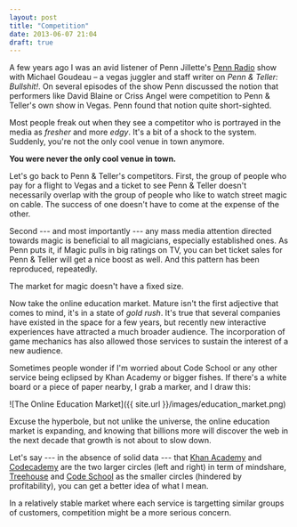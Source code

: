 ```yaml
---
layout: post
title: "Competition"
date: 2013-06-07 21:04
draft: true
---
```


A few years ago I was an avid listener of Penn Jillette's [Penn Radio](http://en.wikipedia.org/wiki/Penn_Radio) show with Michael Goudeau – a vegas juggler and staff writer on _Penn & Teller: Bullshit!_. On several episodes of the show Penn discussed the notion that performers like David Blaine or Criss Angel were competition to Penn & Teller's own show in Vegas. Penn found that notion quite short-sighted. 

Most people freak out when they see a competitor who is portrayed in the media as _fresher_ and more _edgy_. It's a bit of a shock to the system. Suddenly, you're not the only cool venue in town anymore. 

**You were never the only cool venue in town.**

Let's go back to Penn & Teller's competitors. First, the group of people who pay for a flight to Vegas and a ticket to see Penn & Teller doesn't necessarily overlap with the group of people who like to watch street magic on cable. The success of one doesn't have to come at the expense of the other. 

Second --- and most importantly --- any mass media attention directed towards magic is beneficial to all magicians, especially established ones. As Penn puts it, if Magic pulls in big ratings on TV, you can bet ticket sales for Penn & Teller will get a nice boost as well. And this pattern has been reproduced, repeatedly.

The market for magic doesn't have a fixed size.

Now take the online education market. Mature isn't the first adjective that comes to mind, it's in a state of _gold rush_. It's true that several companies have existed in the space for a few years, but recently new interactive experiences have attracted a much broader audience. The incorporation of game mechanics has also allowed those services to sustain the interest of a new audience.

Sometimes people wonder if I'm worried about Code School or any other service being eclipsed by Khan Academy or bigger fishes. If there's a white board or a piece of paper nearby, I grab a marker, and I draw this:

![The Online Education Market]({{ site.url }}/images/education_market.png)

Excuse the hyperbole, but not unlike the universe, the online education market is expanding, and knowing that billions more will discover the web in the next decade that growth is not about to slow down. 

Let's say --- in the absence of solid data --- that [Khan Academy](http://khanacademy.com) and [Codecademy](http://codecademy.com) are the two larger circles (left and right) in term of mindshare, [Treehouse](http://teamtreehouse.com) and [Code School](http://codeschool.com) as the smaller circles (hindered by profitability), you can get a better idea of what I mean.

In a relatively stable market where each service is targetting similar groups of customers, competition might be a more serious concern.
